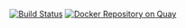 [![Build Status](https://travis-ci.org/CancerCollaboratory/dockstore-tool-bwa-mem.svg)](https://travis-ci.org/CancerCollaboratory/dockstore-tool-bwa-mem)
[![Docker Repository on Quay](https://quay.io/repository/collaboratory/dockstore-tool-bwa-mem/status "Docker Repository on Quay")](https://quay.io/repository/collaboratory/dockstore-tool-bwa-mem)

